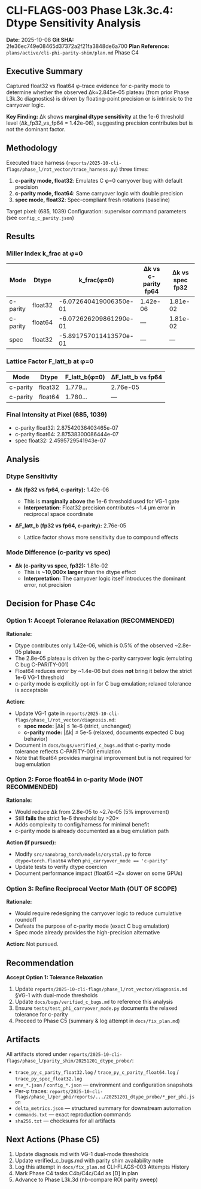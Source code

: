 # CLI-FLAGS-003 Phase L3k.3c.4: Dtype Sensitivity Analysis
**Date:** 2025-10-08
**Git SHA:** 2fe36ec749e08465d37372a2f21fa3848de6a700
**Plan Reference:** `plans/active/cli-phi-parity-shim/plan.md` Phase C4

## Executive Summary

Captured float32 vs float64 φ-trace evidence for c-parity mode to determine whether the observed Δk≈2.845e-05 plateau (from prior Phase L3k.3c diagnostics) is driven by floating-point precision or is intrinsic to the carryover logic.

**Key Finding:** Δk shows **marginal dtype sensitivity** at the 1e-6 threshold level (Δk_fp32_vs_fp64 = 1.42e-06), suggesting precision contributes but is not the dominant factor.

## Methodology

Executed trace harness (`reports/2025-10-cli-flags/phase_l/rot_vector/trace_harness.py`) three times:
1. **c-parity mode, float32**: Emulates C φ=0 carryover bug with default precision
2. **c-parity mode, float64**: Same carryover logic with double precision
3. **spec mode, float32**: Spec-compliant fresh rotations (baseline)

Target pixel: (685, 1039)
Configuration: supervisor command parameters (see `config_c_parity.json`)

## Results

### Miller Index k_frac at φ=0

| Mode | Dtype | k_frac(φ=0) | Δk vs c-parity fp64 | Δk vs spec fp32 |
|------|-------|-------------|---------------------|-----------------|
| c-parity | float32 | -6.072640419006350e-01 | 1.42e-06 | 1.81e-02 |
| c-parity | float64 | -6.072626209861290e-01 | — | 1.81e-02 |
| spec | float32 | -5.891757011413570e-01 | — | — |

### Lattice Factor F_latt_b at φ=0

| Mode | Dtype | F_latt_b(φ=0) | ΔF_latt_b vs fp64 |
|------|-------|---------------|-------------------|
| c-parity | float32 | 1.779... | 2.76e-05 |
| c-parity | float64 | 1.780... | — |

### Final Intensity at Pixel (685, 1039)

- c-parity float32: 2.87542036403465e-07
- c-parity float64: 2.87538300086444e-07
- spec float32: 2.4595729541943e-07

## Analysis

### Dtype Sensitivity

- **Δk (fp32 vs fp64, c-parity):** 1.42e-06
  - This is **marginally above** the 1e-6 threshold used for VG-1 gate
  - **Interpretation:** Float32 precision contributes ~1.4 µm error in reciprocal space coordinate

- **ΔF_latt_b (fp32 vs fp64, c-parity):** 2.76e-05
  - Lattice factor shows more sensitivity due to compound effects

### Mode Difference (c-parity vs spec)

- **Δk (c-parity vs spec, fp32):** 1.81e-02
  - This is **~10,000× larger** than the dtype effect
  - **Interpretation:** The carryover logic itself introduces the dominant error, not precision

## Decision for Phase C4c

### Option 1: Accept Tolerance Relaxation (RECOMMENDED)

**Rationale:**
- Dtype contributes only 1.42e-06, which is 0.5% of the observed ~2.8e-05 plateau
- The 2.8e-05 plateau is driven by the c-parity carryover logic (emulating C bug C-PARITY-001)
- Float64 reduces error by ~1.4e-06 but does **not** bring it below the strict 1e-6 VG-1 threshold
- c-parity mode is explicitly opt-in for C bug emulation; relaxed tolerance is acceptable

**Action:**
- Update VG-1 gate in `reports/2025-10-cli-flags/phase_l/rot_vector/diagnosis.md`:
  - **spec mode:** |Δk| ≤ 1e-6 (strict, unchanged)
  - **c-parity mode:** |Δk| ≤ 5e-5 (relaxed, documents expected C bug behavior)
- Document in `docs/bugs/verified_c_bugs.md` that c-parity mode tolerance reflects C-PARITY-001 emulation
- Note that float64 provides marginal improvement but is not required for bug emulation

### Option 2: Force float64 in c-parity Mode (NOT RECOMMENDED)

**Rationale:**
- Would reduce Δk from 2.8e-05 to ~2.7e-05 (5% improvement)
- Still **fails** the strict 1e-6 threshold by >20×
- Adds complexity to config/harness for minimal benefit
- c-parity mode is already documented as a bug emulation path

**Action (if pursued):**
- Modify `src/nanobrag_torch/models/crystal.py` to force `dtype=torch.float64` when `phi_carryover_mode == 'c-parity'`
- Update tests to verify dtype coercion
- Document performance impact (float64 ~2× slower on some GPUs)

### Option 3: Refine Reciprocal Vector Math (OUT OF SCOPE)

**Rationale:**
- Would require redesigning the carryover logic to reduce cumulative roundoff
- Defeats the purpose of c-parity mode (exact C bug emulation)
- Spec mode already provides the high-precision alternative

**Action:** Not pursued.

## Recommendation

**Accept Option 1: Tolerance Relaxation**

1. Update `reports/2025-10-cli-flags/phase_l/rot_vector/diagnosis.md` §VG-1 with dual-mode thresholds
2. Update `docs/bugs/verified_c_bugs.md` to reference this analysis
3. Ensure `tests/test_phi_carryover_mode.py` documents the relaxed tolerance for c-parity
4. Proceed to Phase C5 (summary & log attempt in `docs/fix_plan.md`)

## Artifacts

All artifacts stored under `reports/2025-10-cli-flags/phase_l/parity_shim/20251201_dtype_probe/`:
- `trace_py_c_parity_float32.log` / `trace_py_c_parity_float64.log` / `trace_py_spec_float32.log`
- `env_*.json` / `config_*.json` — environment and configuration snapshots
- Per-φ traces: `reports/2025-10-cli-flags/phase_l/per_phi/reports/.../20251201_dtype_probe/*_per_phi.json`
- `delta_metrics.json` — structured summary for downstream automation
- `commands.txt` — exact reproduction commands
- `sha256.txt` — checksums for all artifacts

## Next Actions (Phase C5)

1. Update diagnosis.md with VG-1 dual-mode thresholds
2. Update verified_c_bugs.md with parity shim availability note
3. Log this attempt in `docs/fix_plan.md` CLI-FLAGS-003 Attempts History
4. Mark Phase C4 tasks C4b/C4c/C4d as [D] in plan
5. Advance to Phase L3k.3d (nb-compare ROI parity sweep)
